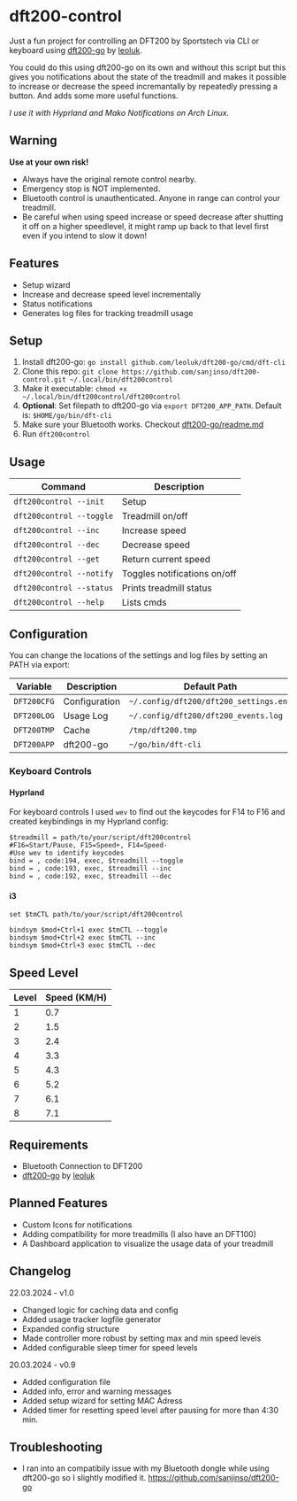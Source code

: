 # dft200-control
Just a fun project for controlling an DFT200 by Sportstech via CLI or keyboard using [dft200-go](https://github.com/leoluk/dft200-go) by [leoluk](https://github.com/leoluk). 

You could do this using dft200-go on its own and without this script but this gives you notifications about the state of the treadmill and makes it possible to increase or decrease the speed incremantally by repeatedly pressing a button. And adds some more useful functions.

*I use it with Hyprland and Mako Notifications on Arch Linux.*

## Warning 
**Use at your own risk!**
- Always have the original remote control nearby. 
- Emergency stop is NOT implemented.
- Bluetooth control is unauthenticated. Anyone in range can control your treadmill.
- Be careful when using speed increase or speed decrease after shutting it off on a higher speedlevel, it might ramp up back to that level first even if you intend to slow it down!

## Features
- Setup wizard
- Increase and decrease speed level incrementally
- Status notifications
- Generates log files for tracking treadmill usage

## Setup
1. Install dft200-go: ```go install github.com/leoluk/dft200-go/cmd/dft-cli```
2. Clone this repo: ```git clone https://github.com/sanjinso/dft200-control.git ~/.local/bin/dft200control```
3. Make it executable: ```chmod +x ~/.local/bin/dft200control/dft200control```
4. **Optional**: Set filepath to dft200-go via ```export DFT200_APP_PATH```. Default is: ```$HOME/go/bin/dft-cli```
5. Make sure your Bluetooth works. Checkout [dft200-go/readme.md](https://github.com/leoluk/dft200-go)
6. Run ```dft200control```

## Usage
| Command | Description |
|-------------------------------|--------------------------|
| ```dft200control --init``` | Setup |
| ```dft200control --toggle``` | Treadmill on/off |
| ```dft200control --inc``` | Increase speed |
| ```dft200control --dec``` | Decrease speed |
| ```dft200control --get``` | Return current speed |
| ```dft200control --notify``` | Toggles notifications on/off |
| ```dft200control --status``` | Prints treadmill status |
| ```dft200control --help```| Lists cmds |

## Configuration

You can change the locations of the settings and log files by setting an PATH via export:

| Variable | Description | Default Path |
|-----------------|----------------|-------------------------------------------|
| ```DFT200CFG``` | Configuration  |  ```~/.config/dft200/dft200_settings.env``` |
| ```DFT200LOG``` | Usage Log | ```~/.config/dft200/dft200_events.log``` |
| ```DFT200TMP``` | Cache | ```/tmp/dft200.tmp``` |
| ```DFT200APP``` | dft200-go | ```~/go/bin/dft-cli``` |

### Keyboard Controls

#### Hyprland
For keyboard controls I used ```wev``` to find out the keycodes for F14 to F16 and created keybindings in my Hyprland config:

```
$treadmill = path/to/your/script/dft200control
#F16=Start/Pause, F15=Speed+, F14=Speed-
#Use wev to identify keycodes
bind = , code:194, exec, $treadmill --toggle
bind = , code:193, exec, $treadmill --inc
bind = , code:192, exec, $treadmill --dec
```

#### i3
```
set $tmCTL path/to/your/script/dft200control

bindsym $mod+Ctrl+1 exec $tmCTL --toggle
bindsym $mod+Ctrl+2 exec $tmCTL --inc
bindsym $mod+Ctrl+3 exec $tmCTL --dec
```

## Speed Level

| Level | Speed (KM/H) |
|-------|--------------|
| 1 | 0.7 |
| 2 | 1.5 |
| 3 | 2.4 |
| 4 | 3.3 |
| 5 | 4.3 |
| 6 | 5.2 |
| 7 | 6.1 |
| 8 | 7.1 |

## Requirements
- Bluetooth Connection to DFT200
- [dft200-go](https://github.com/leoluk/dft200-go) by [leoluk](https://github.com/leoluk)

## Planned Features

- Custom Icons for notifications
- Adding compatibility for more treadmills (I also have an DFT100)
- A Dashboard application to visualize the usage data of your treadmill

## Changelog

22.03.2024 - v1.0
- Changed logic for caching data and config
- Added usage tracker logfile generator 
- Expanded config structure
- Made controller more robust by setting max and min speed levels
- Added configurable sleep timer for speed levels


20.03.2024 - v0.9
- Added configuration file
- Added info, error and warning messages
- Added setup wizard for setting MAC Adress
- Added timer for resetting speed level after pausing for more than 4:30 min. 


## Troubleshooting

- I ran into an compatibily issue with my Bluetooth dongle while using dft200-go so I slightly modified it. https://github.com/sanjinso/dft200-go

